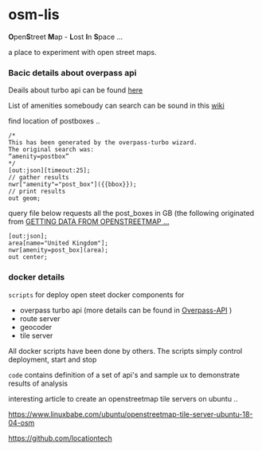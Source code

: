 # osm-lis
**O**pen**S**treet **M**ap - **L**ost **I**n **S**pace ... 

a place to experiment with open street maps. 

### Bacic details about overpass api
Deails about turbo api can be found [here](https://wiki.openstreetmap.org/wiki/Overpass_API)

List of amenities someboudy can search can be sound in this [wiki](https://wiki.openstreetmap.org/wiki/Key:amenity)

find location of postboxes .. 
```
/*
This has been generated by the overpass-turbo wizard.
The original search was:
“amenity=postbox”
*/
[out:json][timeout:25];
// gather results
nwr["amenity"="post_box"]({{bbox}});
// print results
out geom;
```


query file below requests all the post_boxes in GB (the following originated from [GETTING DATA FROM OPENSTREETMAP ... ](https://bertt.wordpress.com/2022/03/22/getting-data-from-openstreetmap-using-command-line-interface-cli/)

```
[out:json];
area[name="United Kingdom"];
nwr[amenity=post_box](area);
out center;
```
### docker details 

`scripts` for deploy open steet docker components for
- overpass turbo api (more details can be found in [Overpass-API](https://github.com/wiktorn/Overpass-API) )
- route server
- geocoder
- tile server

All docker scripts have been done by others. The scripts simply control deployment, start and stop

`code` contains definition of a set of api's and sample ux to demonstrate results of analysis

interesting article to create an openstreetmap tile servers on ubuntu ..

https://www.linuxbabe.com/ubuntu/openstreetmap-tile-server-ubuntu-18-04-osm

https://github.com/locationtech


